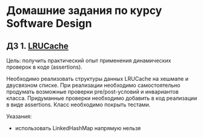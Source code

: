 # Домашние задания по курсу Software Design

## ДЗ 1. [LRUCache](HW1-LRUCache)

Цель: получить практический опыт применения динамических проверок в коде (assertions).

Необходимо реализовать структуры данных LRUCache на хешмапе и двусвязном списке. При реализации необходимо самостоятельно продумать возможные проверки pre/post-условий и инвариантов класса. Придуманные проверки необходимо добавить в код реализации в виде assertions. Класс необходимо покрыть тестами.

Указания:
+	использовать LinkedHashMap напрямую нельзя
